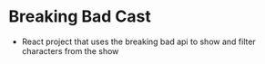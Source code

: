 # Breaking Bad Cast
* React project that uses the breaking bad api to show and filter characters from the show 
